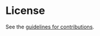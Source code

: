 # License

See the
[guidelines for contributions](https://github.com/trustoverip/tswg-ptel-specification/blob/main/CONTRIBUTING.md).

